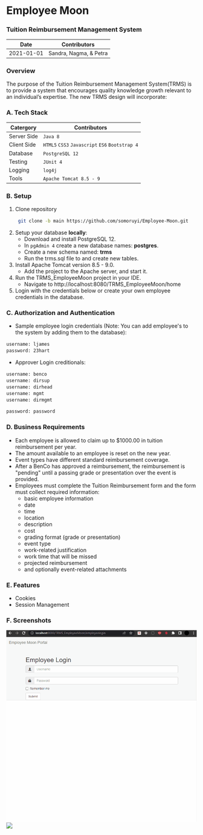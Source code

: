 # Employee Moon 
### Tuition Reimbursement Management System
| Date       | Contributors           |
|------------|------------------------|
| 2021-01-01 | Sandra, Nagma, & Petra |

### Overview
The purpose of the Tuition Reimbursement Management System(TRMS) is to provide a system that encourages quality knowledge growth relevant to an individual’s expertise. The
new TRMS design will incorporate:


### A. Tech Stack

| Catergory     | Contributors                                        |
|---------------|-----------------------------------------------------|
| Server Side   | `Java 8`                                            | 
| Client Side   | `HTML5`  `CSS3`  `Javascript`  `ES6`  `Bootstrap 4` | 
| Database      | `PostgreSQL 12`                                     |   
| Testing       | `JUnit 4`                                           | 
| Logging       | `log4j`                                             |
| Tools         | `Apache Tomcat 8.5 - 9`                             |
### B. Setup
1. Clone repository
    ```bash
     git clone -b main https://github.com/somoruyi/Employee-Moon.git
    ```
2. Setup your database **locally**:
   - Download and install PostgreSQL 12.
   - In `pgAdmin 4` create a new database names: **postgres**.
   - Create a new schema named: **trms**
   - Run the trms.sql file to and create new tables.
3. Install Apache Tomcat version 8.5 - 9.0. 
   - Add the project to the Apache server, and start it.
4. Run the TRMS_EmployeeMoon project in your IDE. 
   - Navigate to http://localhost:8080/TRMS_EmployeeMoon/home
5. Login with the credentials below or create your own employee credentials in the database.

### C. Authorization and Authentication
    

- Sample employee login credentials (Note: You can add employee's to the system by adding them to the database):
```sh
username: ljames
password: 23hart
```
- Approver Login creditionals:
```sh
username: benco
username: dirsup
username: dirhead
username: mgmt
username: dirmgmt
```
```sh
password: password
```

### D. Business Requirements
- Each employee is allowed to claim up to $1000.00 in tuition reimbursement per year.
- The amount available to an employee is reset on the new year.
- Event types have different standard reimbursement coverage.
- After a BenCo has approved a reimbursement, the reimbursement is "pending" until a passing grade or presentation over the event is provided.
- Employees must complete the Tuition Reimbursement form and the form must collect required information: 
  - basic employee information
  - date
  - time
  - location
  - description
  - cost
  - grading format (grade or presentation)
  - event type
  - work-related justification
  - work time that will be missed
  - projected reimbursement
  - and optionally event-related attachments

### E. Features
- Cookies
- Session Management

### F. Screenshots
<img src="fill_form.gif">
<img src="approve_form.gif">


